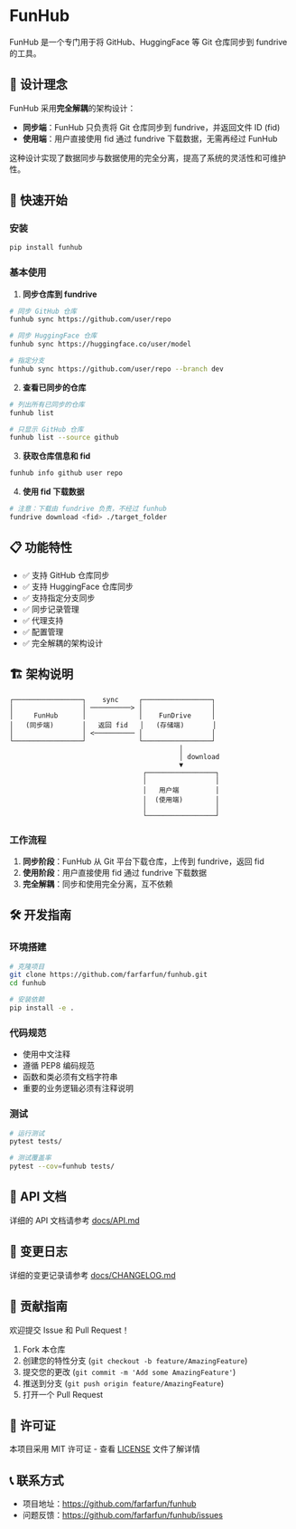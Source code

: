 # FunHub

FunHub 是一个专门用于将 GitHub、HuggingFace 等 Git 仓库同步到 fundrive 的工具。

## 🎯 设计理念

FunHub 采用**完全解耦**的架构设计：

- **同步端**：FunHub 只负责将 Git 仓库同步到 fundrive，并返回文件 ID (fid)
- **使用端**：用户直接使用 fid 通过 fundrive 下载数据，无需再经过 FunHub

这种设计实现了数据同步与数据使用的完全分离，提高了系统的灵活性和可维护性。

## 🚀 快速开始

### 安装

```bash
pip install funhub
```

### 基本使用

1. **同步仓库到 fundrive**
```bash
# 同步 GitHub 仓库
funhub sync https://github.com/user/repo

# 同步 HuggingFace 仓库
funhub sync https://huggingface.co/user/model

# 指定分支
funhub sync https://github.com/user/repo --branch dev
```

2. **查看已同步的仓库**
```bash
# 列出所有已同步的仓库
funhub list

# 只显示 GitHub 仓库
funhub list --source github
```

3. **获取仓库信息和 fid**
```bash
funhub info github user repo
```

4. **使用 fid 下载数据**
```bash
# 注意：下载由 fundrive 负责，不经过 funhub
fundrive download <fid> ./target_folder
```

## 📋 功能特性

- ✅ 支持 GitHub 仓库同步
- ✅ 支持 HuggingFace 仓库同步  
- ✅ 支持指定分支同步
- ✅ 同步记录管理
- ✅ 代理支持
- ✅ 配置管理
- ✅ 完全解耦的架构设计

## 🏗️ 架构说明

```
┌─────────────────┐    sync     ┌─────────────────┐
│                 │ ──────────> │                 │
│     FunHub      │             │    FunDrive     │
│   (同步端)       │   返回 fid   │   (存储端)       │
│                 │ <────────── │                 │
└─────────────────┘             └─────────────────┘
                                          │
                                          │ download
                                          ▼
                                 ┌─────────────────┐
                                 │                 │
                                 │   用户端         │
                                 │  (使用端)        │
                                 │                 │
                                 └─────────────────┘
```

### 工作流程

1. **同步阶段**：FunHub 从 Git 平台下载仓库，上传到 fundrive，返回 fid
2. **使用阶段**：用户直接使用 fid 通过 fundrive 下载数据
3. **完全解耦**：同步和使用完全分离，互不依赖

## 🛠️ 开发指南

### 环境搭建

```bash
# 克隆项目
git clone https://github.com/farfarfun/funhub.git
cd funhub

# 安装依赖
pip install -e .
```

### 代码规范

- 使用中文注释
- 遵循 PEP8 编码规范
- 函数和类必须有文档字符串
- 重要的业务逻辑必须有注释说明

### 测试

```bash
# 运行测试
pytest tests/

# 测试覆盖率
pytest --cov=funhub tests/
```

## 📖 API 文档

详细的 API 文档请参考 [docs/API.md](docs/API.md)

## 📝 变更日志

详细的变更记录请参考 [docs/CHANGELOG.md](docs/CHANGELOG.md)

## 🤝 贡献指南

欢迎提交 Issue 和 Pull Request！

1. Fork 本仓库
2. 创建您的特性分支 (`git checkout -b feature/AmazingFeature`)
3. 提交您的更改 (`git commit -m 'Add some AmazingFeature'`)
4. 推送到分支 (`git push origin feature/AmazingFeature`)
5. 打开一个 Pull Request

## 📄 许可证

本项目采用 MIT 许可证 - 查看 [LICENSE](LICENSE) 文件了解详情

## 📞 联系方式

- 项目地址：https://github.com/farfarfun/funhub
- 问题反馈：https://github.com/farfarfun/funhub/issues